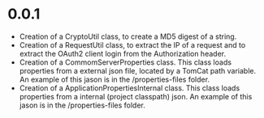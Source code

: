 # 0.0.1

* Creation of a CryptoUtil class, to create a MD5 digest of a string.
* Creation of a RequestUtil class, to extract the IP of a request and to extract the OAuth2 client login from the Authorization header.
* Creation of a CommomServerProperties class. This class loads properties from a external json file, located by a TomCat path variable. An example of this jason is in the /properties-files folder.
* Creation of a ApplicationPropertiesInternal class. This class loads properties from a internal (project classpath) json. An example of this jason is in the /properties-files folder.